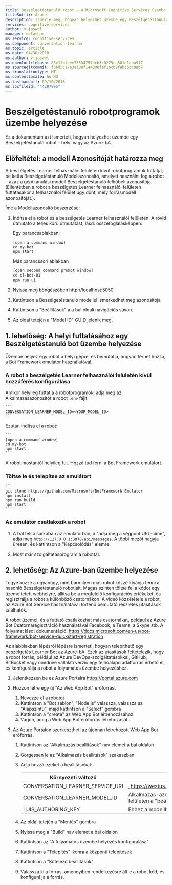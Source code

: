 ```yaml
---
title: Beszélgetéstanuló robot – a Microsoft Cognitive Services üzembe helyezése |} A Microsoft Docs
titleSuffix: Azure
description: Ismerje meg, hogyan helyezhet üzembe egy Beszélgetéstanuló robot.
services: cognitive-services
author: v-jaswel
manager: nolachar
ms.service: cognitive-services
ms.component: conversation-learner
ms.topic: article
ms.date: 04/30/2018
ms.author: v-jaswel
ms.openlocfilehash: 83e1fbfeee75534757dcb3c0275ca881e1eea517
ms.sourcegitcommit: f3bd5c17a3a189f144008faf1acb9fabc5bc9ab7
ms.translationtype: MT
ms.contentlocale: hu-HU
ms.lasthandoff: 09/10/2018
ms.locfileid: "44297995"
---
```

# <a name="how-to-deploy-a-conversation-learner-bot"></a>Beszélgetéstanuló robotprogramok üzembe helyezése

Ez a dokumentum azt ismerteti, hogyan helyezhet üzembe egy Beszélgetéstanuló robot – helyi vagy az Azure-bA.

## <a name="prerequisite-determine-the-model-id"></a>Előfeltétel: a modell Azonosítóját határozza meg 

A beszélgetés Learner felhasználói felületén kívül robotprogramok futtatja, be kell a Beszélgetéstanuló Modellazonosító, amelyet használni fog a robot – azaz a gépi tanulási modell Beszélgetéstanuló felhőbeli azonosítója.  (Ellentétben a robot a beszélgetés Learner felhasználói felületen futtatásakor a felhasználói felület úgy dönt, mely forrásmodell azonosítóját.).  

Íme a Modellazonosító beszerzése:

1. Indítsa el a robot és a beszélgetés Learner felhasználói felületén.  A rövid útmutató a teljes körű útmutatást; lásd: összefoglalásképpen:

    Egy parancsablakban:

    ```
    [open a command window]
    cd my-bot
    npm start
    ```

    Más parancssori ablakban

    ```bash
    [open second command prompt window]
    cd cl-bot-01
    npm run ui
    ```

2. Nyissa meg böngészőben http://localhost:5050 

3. Kattintson a Beszélgetéstanuló modellel ismerkedhet meg azonosítója

4. Kattintson a "Beállítások" a a bal oldali navigációs sávon.

5. Az oldal tetején a "Model ID" GUID jelenik meg.

## <a name="option-1-deploying-a-conversation-learner-bot-to-run-locally"></a>1. lehetőség: A helyi futtatásához egy Beszélgetéstanuló bot üzembe helyezése

Üzembe helyez egy robot a helyi gépre, és bemutatja, hogyan férhet hozzá, a Bot Framework emulator használatával.

### <a name="configure-your-bot-for-access-outside-the-conversation-learner-ui"></a>A robot a beszélgetés Learner felhasználói felületén kívül hozzáférés konfigurálása

Amikor helyileg futtatja a robotprogramok, adja meg az Alkalmazásazonosítót a robot `.env` fájlt:

    ```
    CONVERSATION_LEARNER_MODEL_ID=<YOUR_MODEL_ID>
    ```

Ezután indítsa el a robot:

    ```
    [open a command window]
    cd my-bot
    npm start
    ```

A robot mostantól helyileg fut.  Hozzá tud férni a Bot Framework emulátort.

### <a name="download-and-install-the-emulator"></a>Töltse le és telepítse az emulátort

    ```
    git clone https://github.com/Microsoft/BotFramework-Emulator
    npm install
    npm run build
    npm start
    ```

### <a name="connect-the-emulator-to-your-bot"></a>Az emulátor csatlakozik a robot

1. A bal felső sarkában az emulátorban, a "adja meg a végpont URL-címe", adja meg `http://127.0.0.1:3978/api/messages`.  A többi mezőt hagyja üresen, és kattintson a "Kapcsolódás" elemre.

2. Most már szolgáltatásprogram a robottal.

## <a name="option-2-deploy-to-azure"></a>2. lehetőség: Az Azure-ban üzembe helyezése

Tegye közzé a ugyanúgy, mint bármilyen más robot közzé kívánja tenni a hasonló Beszélgetéstanuló robotjait. Magas szinten töltse fel a kódot egy üzemeltetett webhelyre, állítsa be a megfelelő konfigurációs értékeket, és regisztrálja a robot a különböző csatornákon. A videó közzététele a robot, az Azure Bot Service használatával történő bemutató részletes utasítások találhatók.

A robot üzemel, és a futtató csatlakozhat más csatornákat, például az Azure Bot Csatornaregisztráció használatával Facebook, a Teams, a Skype stb. A folyamat lásd: dokumentáció: https://docs.microsoft.com/en-us/bot-framework/bot-service-quickstart-registration

Az alábbiakban lépésről lépésre ismerteti, hogyan telepíthető egy beszélgetés Learner Bot az Azure-bA.  Ezek az utasítások feltételezik, hogy a robot forrás, például az Azure DevOps-szolgáltatásokkal, GitHub, BitBucket vagy onedrive vállalati verzió egy felhőalapú adatforrás érhető el, és konfigurálja a robot a folyamatos üzembe helyezéshez.

1. Jelentkezzen be az Azure Portalra https://portal.azure.com

2. Hozzon létre egy új "Az Web App Bot" erőforrást 

    1. Nevezze el a robotot
    2. Kattintson a "Bot sablon", "Node.js" válassza, válassza az "Alapszintű", majd kattintson a "Select" gombra
    3. Kattintson a "create" az Web App Bot létrehozásához.
    4. Várjon, amíg a Web App Bot erőforrás létrehozását.

3. Az Azure Portalon szerkesztheti az újonnan létrehozott Web App Bot erőforrás.

    1. Kattintson az "Alkalmazás beállítások" nav elemet a bal oldalon
    1. Görgessen le az "Alkalmazás beállítások" szakaszban
    2. Adja hozzá ezeket a beállításokat:

        Környezeti változó | érték
        --- | --- 
        CONVERSATION_LEARNER_SERVICE_URI | „https://westus.api.cognitive.microsoft.com/conversationlearner/v1.0/”
        CONVERSATION_LEARNER_MODEL_ID      | Alkalmazás-azonosító GUID, a beszélgetés Learner felhasználói felületen a "beállítások" modell szerzett >
        LUIS_AUTHORING_KEY               | Ehhez a modellhez kulcs létrehozási LUIS
    
    4. Az oldal tetején a "Mentés" gombra
    5. Nyissa meg a "Build" nav elemet a bal oldalon
    6. Kattintson az "A folyamatos üzembe helyezés konfigurálása" 
    7. Kattintson a "Telepítés" ikonra a központi telepítések
    8. Kattintson a "Kötelező beállítások"
    9. Válassza ki a forrás, amennyiben rendelkezésre áll-e a robot kód, és konfigurálja a forrás.

